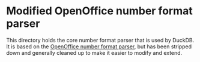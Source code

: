 # Modified OpenOffice number format parser

This directory holds the core number format parser that is used by DuckDB. It is based on the [OpenOffice number format parser](https://github.com/apache/openoffice/tree/trunk/main/svl/source/numbers), but has been stripped down and generally cleaned up to make it easier to modify and extend.
